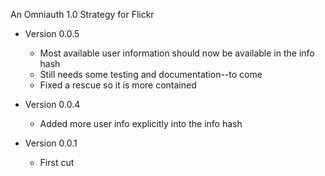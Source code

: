 An Omniauth 1.0 Strategy for Flickr

 * Version 0.0.5 
 
   - Most available user information should now be available in the info hash
   - Still needs some testing and documentation--to come
   - Fixed a rescue so it is more contained

 * Version 0.0.4

   - Added more user info explicitly into the info hash

 * Version 0.0.1

   - First cut
